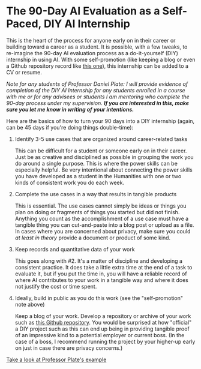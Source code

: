 # The 90-Day AI Evaluation as a Self-Paced, DIY AI Internship

This is the heart of the process for anyone early on in their career or building toward a career as a student. It is possible, with a few tweaks, to re-imagine the 90-day AI evaluation process as a do-it-yourself (DIY) internship in using AI. With some self-promotion (like keeping a blog or even a Github repository record like [this one](day-by-day.md)), this internship can be added to a CV or resume.

_Note for any students of Professor Daniel Plate: I will provide evidence of completion of the DIY AI Internship for any students enrolled in a course with me or for any advisees or students I am mentoring who complete the 90-day process under my supervision. **If you are interested in this, make sure you let me know in writing of your intentions.**_

Here are the basics of how to turn your 90 days into a DIY internship (again, can be 45 days if you're doing things double-time):

1. Identify 3-5 use cases that are organized around career-related tasks

   This can be difficult for a student or someone early on in their career. Just be as creative and disciplined as possible in grouping the work you do around a single purpose. This is where the power skills can be especially helpful. Be very intentional about connecting the power skills you have developed as a student in the Humanities with one or two kinds of consistent work you do each week.
2. Complete the use cases in a way that results in tangible products

   This is essential. The use cases cannot simply be ideas or things you plan on doing or fragments of things you started but did not finish. Anything you count as the accomplishment of a use case must have a tangible thing you can cut-and-paste into a blog post or upload as a file. In cases where you are concerned about privacy, make sure you could _at least in theory_ provide a document or product of some kind.
3. Keep records and quantitative data of your work

   This goes along with #2. It's a matter of discipline and developing a consistent practice. It does take a little extra time at the end of a task to evaluate it, but if you put the time in, you will have a reliable record of where AI contributes to your work in a tangible way and where it does not justify the cost or time spent.
4. Ideally, build in public as you do this work (see the "self-promotion" note above)

   Keep a blog of your work. Develop a repository or archive of your work such as [this Github repository](day-by-day.md). You would be surprised at how "official" a DIY project such as this can end up being in providing tangible proof of an impressive kind to a potential employer or current boss. (In the case of a boss, I recommend running the project by your higher-up early on just in case there are privacy concerns.)

[Take a look at Professor Plate's example](my-example.md)
